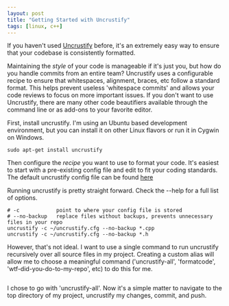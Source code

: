 ```yaml
---
layout: post
title: "Getting Started with Uncrustify"
tags: [linux, c++]
---
```


If you haven't used [Uncrustify](uncrustify.sourceforge.net) before, it's an extremely easy way to ensure that your codebase is consistently formatted.

Maintaining the _style_ of your code is manageable if it's just you, but how do you handle commits from an entire team?  Uncrustify uses a configurable recipe to ensure that whitespaces, alignment, braces, etc follow a standard format.  This helps prevent useless 'whitespace commits' and allows your code reviews to focus on more important issues.  If you don't want to use Uncrustify, there are many other code beautifiers available through the command line or as add-ons to your favorite editor.

First, install uncrustify.  I'm using an Ubuntu based development environment, but you can install it on other Linux flavors or run it in Cygwin on Windows.

```
sudo apt-get install uncrustify
```

Then configure the _recipe_ you want to use to format your code.  It's easiest to start with a pre-existing config file and edit to fit your coding standards.  The default uncrustify config file can be found [here](https://github.com/uncrustify/uncrustify/blob/master/documentation/htdocs/default.cfg)

Running uncrustify is pretty straight forward.  Check the --help for a full list of options.

```
# -c            point to where your config file is stored
# --no-backup   replace files without backups, prevents unnecessary files in your repo
uncrustify -c ~/uncrustify.cfg --no-backup *.cpp
uncrustify -c ~/uncrustify.cfg --no-backup *.h
```

However, that's not ideal.  I want to use a single command to run uncrustify recursively over all source files in my project.  Creating a custom alias will allow me to choose a meaningful command ('uncrustify-all', 'formatcode', 'wtf-did-you-do-to-my-repo', etc) to do this for me.

```

```

I chose to go with 'uncrustify-all'.  Now it's a simple matter to navigate to the top directory of my project, uncrustify my changes, commit, and push.
